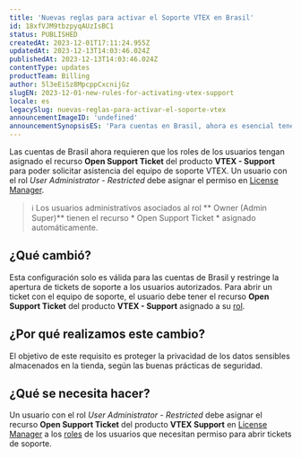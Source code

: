 ```yaml
---
title: 'Nuevas reglas para activar el Soporte VTEX en Brasil'
id: 18xfVJM9tbzpyqAUzIsBC1
status: PUBLISHED
createdAt: 2023-12-01T17:11:24.955Z
updatedAt: 2023-12-13T14:03:46.024Z
publishedAt: 2023-12-13T14:03:46.024Z
contentType: updates
productTeam: Billing
author: 5l3eEiSz8MpcppCxcnijGz
slugEN: 2023-12-01-new-rules-for-activating-vtex-support
locale: es
legacySlug: nuevas-reglas-para-activar-el-soporte-vtex
announcementImageID: 'undefined'
announcementSynopsisES: 'Para cuentas en Brasil, ahora es esencial tener Open Support Ticket en el perfil de acceso para usar el soporte de VTEX.'
---
```


Las cuentas de Brasil ahora requieren que los roles de los usuarios tengan asignado el recurso **Open Support Ticket** del producto **VTEX - Support** para poder solicitar asistencia del equipo de soporte VTEX. Un usuario con el rol *User Administrator - Restricted* debe asignar el permiso en [License Manager](/es/tutorial/recursos-del-license-manager--3q6ztrC8YynQf6rdc6euk3?&utm_source=autocomplete).

> ℹ️ Los usuarios administrativos asociados al rol ** Owner (Admin Super)** tienen el recurso * Open Support Ticket * asignado automáticamente. 

## ¿Qué cambió?

Esta configuración solo es válida para las cuentas de Brasil y restringe la apertura de tickets de soporte a los usuarios autorizados. Para abrir un ticket con el equipo de soporte, el usuario debe tener el recurso **Open Support Ticket** del producto **VTEX - Support** asignado a su [rol](/es/tutorial/roles--7HKK5Uau2H6wxE1rH5oRbc).

## ¿Por qué realizamos este cambio?

El objetivo de este requisito es proteger la privacidad de los datos sensibles almacenados en la tienda, según las buenas prácticas de seguridad.

## ¿Qué se necesita hacer?

Un usuario con el rol *User Administrator - Restricted* debe asignar el recurso **Open Support Ticket** del producto **VTEX Support** en [License Manager](/es/tutorial/recursos-del-license-manager--3q6ztrC8YynQf6rdc6euk3?&utm_source=autocomplete) a los [roles](/es/tutorial/roles--7HKK5Uau2H6wxE1rH5oRbc) de los usuarios que necesitan permiso para abrir tickets de soporte.
